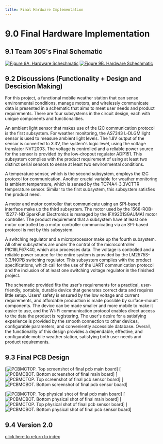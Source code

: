 ```yaml
---
title: Final Hardware Implementation
---
```


# 9.0 Final Hardware Implementation
## 9.1 Team 305's Final Schematic
[![Figure 9A. Hardware Schechmatic](/photos/MicrochipBoardSchematic.png "Microchip Board  Schematic")](https://team305.github.io/photos/Team305Schem.png)
[![Figure 9B. Hardware Schechmatic](/photos/SensorBoardSchematic.png "Sensor Board  Schematic")](https://team305.github.io/photos/Team305Schem.png)
## 9.2 Discussions (Functionality + Design and Descision Making)
For this project, a functional mobile weather station that can sense environmental conditions, manage motors, and wirelessly communicate data is presented in a schematic that aims to meet user needs and product requirements. There are four subsystems in the circuit design, each with unique components and functionalities.

An ambient light sensor that makes use of the I2C communication protocol is the first subsystem. For weather monitoring, the AS7343 L-DLGM light sensor is used to measure ambient light levels. The 1.8V output of the sensor is converted to 3.3V, the system's logic level, using the voltage translator NVT2003. The voltage is controlled and a reliable power source for the sensor is provided by the low-dropout regulator ADP151. This subsystem complies with the product requirement of using at least two distinct serial sensors to sense at least two environmental conditions.

A temperature sensor, which is the second subsystem, employs the I2C protocol for communication. Another crucial variable for weather monitoring is ambient temperature, which is sensed by the TC74A4-3.3VCTTR temperature sensor. Similar to the first subsystem, this subsystem satisfies the product need.

A motor and motor controller that communicate using an SPI-based interface make up the third subsystem. The motor used by the 1568-ROB-15277-ND SparkFun Electronics is managed by the IFX9201SGAUMA1 motor controller. The product requirement that a subsystem have at least one motor controlled by a motor controller communicating via an SPI-based protocol is met by this subsystem.

A switching regulator and a microprocessor make up the fourth subsystem. All other subsystems are under the control of the microcontroller PIC18LF67K40, which also processes data. The voltage is controlled and a reliable power source for the entire system is provided by the LM2575S-3.3/NOPB switching regulator. This subsystem complies with the product specifications, which call for the use of the UART communication protocol and the inclusion of at least one switching voltage regulator in the finished project.

The schematic provided fits the user's requirements for a practical, user-friendly, portable, durable device that generates correct data and requires little setup. Users' safety is ensured by the low voltage and current requirements, and affordable production is made possible by surface-mount components. The device can be made smaller and more mobile to make it easier to use, and the Wi-Fi communication protocol enables direct access to the data the product is registering. The user's desire for a satisfying experience is provided by the smooth connection to other devices, configurable parameters, and conveniently accessible database. Overall, the functionality of this design provides a dependable, effective, and configurable mobile weather station, satisfying both user needs and product requirements.

## 9.3 Final PCB Design
[![PCBMCTOP. Top screenshot of final pcb main board](/photos/PCBMCTOP.png "Top screenshot of final pcb main board")]
[![PCBMCBOT. Bottom screenshot of final main board](/photos/PCBMCBOT.png "Bottom screenshot of final pcb main board")]
[![PCBMCTOP. Top screenshot of final pcb sensor board](/photos/PCBSNTOP.png "Top screenshot of final pcb sensor board")]
[![PCBMCBOT. Bottom screenshot of final pcb sensor board](/photos/PCBSNBOT.png "Bottom screenshot of final pcb sensor board")]

[![PCBMCTOP. Top physical shot of final pcb main board](/photos/JLPCBMCTOP.jpg "Top physical shot of final pcb main board")]
[![PCBMCBOT. Bottom physical shot of final main board](/photos/JLPCBMCBOT.jpg "Bottom physical shot of final main board")]
[![PCBMCTOP. Top physical shot of final pcb sensor board](/photos/JLPCBSNTOP.jpg "Top physical shot of final pcb sensor board")]
[![PCBMCBOT. Bottom physical shot of final pcb sensor board](/photos/JLPCBSNBOT.jpg "Bottom physical shot of final pcb sensor board")]

## 9.4 Version 2.0


[click here to return to index](/index)
